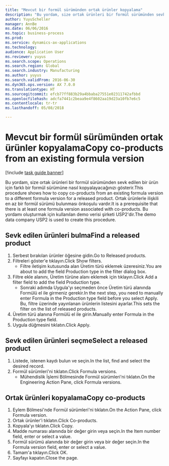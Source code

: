 ```yaml
--- 
title: "Mevcut bir formül sürümünden ortak ürünler kopyalama"
description: "Bu yordam, size ortak ürünleri bir formül sürümünden sevk edilen bir ürün için farklı bir formül sürümüne nasıl kopyalayacağınızı gösterir."
author: YuyuScheller
manager: AnnBe
ms.date: 06/06/2016
ms.topic: business-process
ms.prod: 
ms.service: dynamics-ax-applications
ms.technology: 
audience: Application User
ms.reviewer: yuyus
ms.search.scope: Operations
ms.search.region: Global
ms.search.industry: Manufacturing
ms.author: yuyus
ms.search.validFrom: 2016-06-30
ms.dyn365.ops.version: AX 7.0.0
ms.translationtype: HT
ms.sourcegitcommit: efcb77ff883b29a4bbaba27551e02311742afbbd
ms.openlocfilehash: adcfa7441c2beaa9e4f8602aa19d23a10fb7e6c5
ms.contentlocale: tr-tr
ms.lasthandoff: 05/08/2018

---
```

# <a name="copy-co-products-from-an-existing-formula-version"></a><span data-ttu-id="7fe7b-103">Mevcut bir formül sürümünden ortak ürünler kopyalama</span><span class="sxs-lookup"><span data-stu-id="7fe7b-103">Copy co-products from an existing formula version</span></span>

[!include [task guide banner](../../includes/task-guide-banner.md)]

<span data-ttu-id="7fe7b-104">Bu yordam, size ortak ürünleri bir formül sürümünden sevk edilen bir ürün için farklı bir formül sürümüne nasıl kopyalayacağınızı gösterir.</span><span class="sxs-lookup"><span data-stu-id="7fe7b-104">This procedure shows how to copy co-products from an existing formula version to a different formula version for a released product.</span></span> <span data-ttu-id="7fe7b-105">Ortak ürünlerle ilişkili en az bir formül sürümü bulunması önkoşulu vardır.</span><span class="sxs-lookup"><span data-stu-id="7fe7b-105">It is a prerequisite that there is at least one formula version associated with co-products.</span></span> <span data-ttu-id="7fe7b-106">Bu yordamı oluşturmak için kullanılan demo verisi şirketi USP2'dir.</span><span class="sxs-lookup"><span data-stu-id="7fe7b-106">The demo data company USP2 is used to create this procedure.</span></span>


## <a name="find-a-released-product"></a><span data-ttu-id="7fe7b-107">Sevk edilen ürünleri bulma</span><span class="sxs-lookup"><span data-stu-id="7fe7b-107">Find a released product</span></span>
1. <span data-ttu-id="7fe7b-108">Serbest bırakılan ürünler öğesine gidin.</span><span class="sxs-lookup"><span data-stu-id="7fe7b-108">Go to Released products.</span></span>
2. <span data-ttu-id="7fe7b-109">Filtreleri göster'e tıklayın.</span><span class="sxs-lookup"><span data-stu-id="7fe7b-109">Click Show filters.</span></span>
    * <span data-ttu-id="7fe7b-110">Filtre iletişim kutusunda alan Üretim türü eklemek üzeresiniz.</span><span class="sxs-lookup"><span data-stu-id="7fe7b-110">You are about to add the field Production type in the filter dialog box.</span></span>  
3. <span data-ttu-id="7fe7b-111">Filtre ekle alanını, Üretim türüne alanı eklemek için tıklayın.</span><span class="sxs-lookup"><span data-stu-id="7fe7b-111">Click Add a filter field to add the field Production type.</span></span>
    * <span data-ttu-id="7fe7b-112">Sonraki adımda Uygula'yı seçmeden önce Üretim türü alanında Formülü el ile girmeniz gerekir.</span><span class="sxs-lookup"><span data-stu-id="7fe7b-112">In the next step, you need to manually enter Formula in the Production type field before you select Apply.</span></span> <span data-ttu-id="7fe7b-113">Bu, filtre üzerinde yayınlanan ürünlerin listesini ayarlar.</span><span class="sxs-lookup"><span data-stu-id="7fe7b-113">This sets the filter on the list of released products.</span></span>  
4. <span data-ttu-id="7fe7b-114">Üretim türü alanına Formülü el ile girin.</span><span class="sxs-lookup"><span data-stu-id="7fe7b-114">Manually enter Formula in the Production type field.</span></span>
5. <span data-ttu-id="7fe7b-115">Uygula düğmesini tıklatın.</span><span class="sxs-lookup"><span data-stu-id="7fe7b-115">Click Apply.</span></span>

## <a name="select-a-released-product"></a><span data-ttu-id="7fe7b-116">Sevk edilen ürünleri seçme</span><span class="sxs-lookup"><span data-stu-id="7fe7b-116">Select a released product</span></span>
1. <span data-ttu-id="7fe7b-117">Listede, istenen kaydı bulun ve seçin.</span><span class="sxs-lookup"><span data-stu-id="7fe7b-117">In the list, find and select the desired record.</span></span>
2. <span data-ttu-id="7fe7b-118">Formül sürümleri'ni tıklatın.</span><span class="sxs-lookup"><span data-stu-id="7fe7b-118">Click Formula versions.</span></span>
    * <span data-ttu-id="7fe7b-119">Mühendislik İşlemi Bölmesinde Formül sürümleri'ni tıklatın.</span><span class="sxs-lookup"><span data-stu-id="7fe7b-119">On the Engineering Action Pane, click Formula versions.</span></span>  

## <a name="copy-co-products"></a><span data-ttu-id="7fe7b-120">Ortak ürünleri kopyalama</span><span class="sxs-lookup"><span data-stu-id="7fe7b-120">Copy co-products</span></span>
1. <span data-ttu-id="7fe7b-121">Eylem Bölmesi'nde Formül sürümleri'ni tıklatın.</span><span class="sxs-lookup"><span data-stu-id="7fe7b-121">On the Action Pane, click Formula version.</span></span>
2. <span data-ttu-id="7fe7b-122">Ortak ürünler’i tıklatın.</span><span class="sxs-lookup"><span data-stu-id="7fe7b-122">Click Co-products.</span></span>
3. <span data-ttu-id="7fe7b-123">Kopyala'yı tıklatın.</span><span class="sxs-lookup"><span data-stu-id="7fe7b-123">Click Copy.</span></span>
4. <span data-ttu-id="7fe7b-124">Madde numarası alanında bir değer girin veya seçin.</span><span class="sxs-lookup"><span data-stu-id="7fe7b-124">In the Item number field, enter or select a value.</span></span>
5. <span data-ttu-id="7fe7b-125">Formül sürümü alanında bir değer girin veya bir değer seçin.</span><span class="sxs-lookup"><span data-stu-id="7fe7b-125">In the Formula version field, enter or select a value.</span></span>
6. <span data-ttu-id="7fe7b-126">Tamam'a tıklayın.</span><span class="sxs-lookup"><span data-stu-id="7fe7b-126">Click OK.</span></span>
7. <span data-ttu-id="7fe7b-127">Sayfayı kapatın.</span><span class="sxs-lookup"><span data-stu-id="7fe7b-127">Close the page.</span></span>


